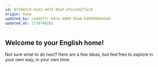 ```yaml
---
id: 071665c9-4a22-4d73-94af-dfe1a9277a29
origin: home
updated_by: cadd2ffc-84ce-4889-95a8-b49b908eb5a0
updated_at: 1738766201
---
```

## Welcome to your English home!

Not sure what to do next? Here are a few ideas, but feel free to explore in your own way, in your own time.